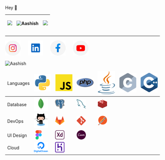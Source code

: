 <p>Hey 👋 </p>


<table>
<thead>
<th>
  
<img src="https://github-readme-streak-stats.herokuapp.com/?user=Aashishkumar123&theme=tokyonight"></th>

<th><img align="center" src="https://github-readme-stats.vercel.app/api/top-langs/?username=Aashishkumar123&layout=compact&theme=tokyonight" alt="Aashish" /></th>
  <th><img src="https://github-readme-stats.vercel.app/api?username=Aashishkumar123&theme=tokyonight"></th>
</thead>
</table>
<hr>

<a href="https://www.instagram.com/aashishkumar12376/"><img src="assets/6097906e06490 4.png" width="50px;"></a> &nbsp;&nbsp;&nbsp;&nbsp;
<a href="https://www.linkedin.com/in/aashish-kumar-30698b145/"><img src="assets/Group 1.png" width="50px;"></a> &nbsp;&nbsp;&nbsp;&nbsp;
<a href="https://www.facebook.com/profile.php?id=100016942057363"> <img src="assets/6097906e06490 5.png" width="50px;"></a> &nbsp;&nbsp;&nbsp;&nbsp;
<a href="https://www.youtube.com/channel/UC2nbUg6pG7RgDRnAmw7NzCQ"> <img src="assets/6097906e06490 3.png" width="50px;"></a> &nbsp;&nbsp;&nbsp;&nbsp;
<br>

<p> <img src="https://komarev.com/ghpvc/?username=Aashishkumar123" alt="Aashish" /> </p>

<!-- <img src="assets/Slide 16_9 - 1.jpg"> -->



<table>

  <thead>
    <td>Languages</td>
    <td><img src="skills/vscode-icons_file-type-python.png" width="60px;"></td>
    <td><img src="skills/logos_javascript.png" width="60px;"></td>
    <td><img src="skills/logos_php.png" width="60px;"></td>
    <td><img src="skills/logos_java.png" width="60px;"></td>
    <td><img src="skills/logos_c.png" width="60px;"></td>
    <td><img src="skills/logos_c-plusplus.png" width="60px;"></td>
  </thead>
  <tr>
    <td>Database</td>
    <td><img src="skills/vscode-icons_file-type-mongo.png" width="45px;"></td>
     <td><img src="skills/logos_postgresql.png" width="30px;"></td>
     <td><img src="skills/logos_mysql.png" width="30px;"></td>
     <td><img src="skills/logos_redis.png" width="30px;"></td>
  </tr>
   <tr>
    <td>DevOps</td>
    <td><img src="skills/logos_github-octocat.png" width="45px;"></td>
     <td><img src="skills/logos_gitlab.png" width="30px;"></td>
     <td><img src="skills/logos_git-icon.png" width="30px;"></td>
     <td><img src="skills/logos_postman.png" width="30px;"></td>
  </tr>
  <tr>
    <td>UI Design</td>
    <td><img src="skills/grommet-icons_figma.png" width="30px;"></td>
     <td><img src="skills/cib_adobe-xd.png" width="30px;"></td>
    <td><img src="skills/cib_canva.png" width="30px;"></td>
  </tr>
  
  <tr>
    <td>Cloud</td>
    <td><img src="skills/logos_digital-ocean.png" width="45px;"></td>
     <td><img src="skills/logos_heroku-icon.png" width="30px;"></td>
  </tr>
</table>
